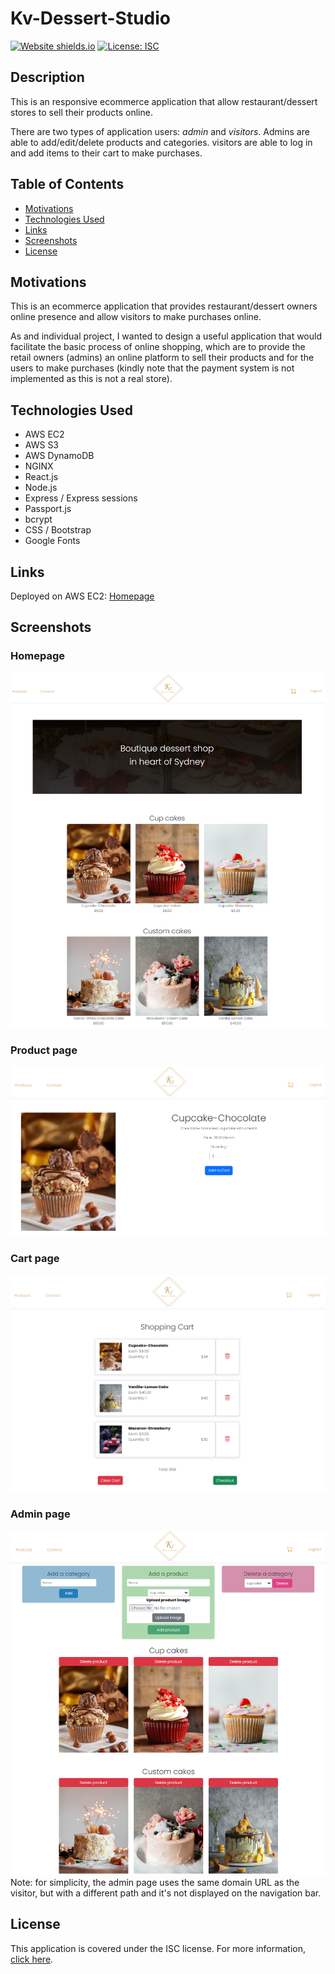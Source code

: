# Kv-Dessert-Studio

[![Website shields.io](https://img.shields.io/website-up-down-green-red/http/shields.io.svg)](http://shields.io/)
[![License: ISC](https://img.shields.io/badge/License-ISC-blue.svg)](https://opensource.org/licenses/ISC)


## Description 

This is an responsive ecommerce application that allow restaurant/dessert stores to sell their products online. 

There are two types of application users: *admin* and *visitors*. Admins are able to add/edit/delete products and categories. visitors are able to log in and add items to their cart to make purchases.  

## Table of Contents 

- [Motivations](#Motivations)
- [Technologies Used](#Technologies-Used)
- [Links](#Links)
- [Screenshots](#Screenshots)
- [License](#License)

## Motivations 
This is an ecommerce application that provides restaurant/dessert owners online presence and allow visitors to make purchases online.

As and individual project, I wanted to design a useful application that would facilitate the basic process of online shopping, which are to provide the retail owners (admins) an online platform to sell their products and for the users to make purchases (kindly note that the payment system is not implemented as this is not a real store).

## Technologies Used

- AWS EC2
- AWS S3
- AWS DynamoDB
- NGINX
- React.js
- Node.js 
- Express / Express sessions 
- Passport.js
- bcrypt
- CSS / Bootstrap
- Google Fonts

## Links 

Deployed on AWS EC2: [Homepage](http://3.15.220.133/home)

## Screenshots 

### Homepage
![Homepage](client/public/images/readme/readme-home.png)

### Product page 
![Product page](client/public/images/readme/readme-product.png)

### Cart page
![Cart page](client/public/images/readme/readme-cart.png)

### Admin page
![Admin page](client/public/images/readme/readme-admin.png)
Note: for simplicity, the admin page uses the same domain URL as the visitor, but with a different path and it's not displayed on the navigation bar.

## License 

This application is covered under the ISC license.
For more information, [click here](https://opensource.org/licenses/ISC).
